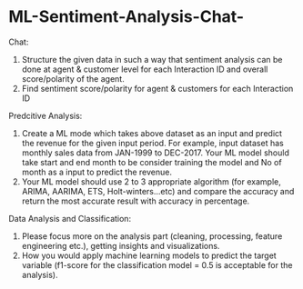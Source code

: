 # ML-Sentiment-Analysis-Chat-
Chat:
1. Structure the given data in such a way that sentiment analysis can be done at agent & customer level for each Interaction ID and overall score/polarity of the agent.
2. Find sentiment score/polarity for agent & customers for each Interaction ID

Predcitive Analysis:

1. Create a ML mode which takes above dataset as an input and predict the revenue for the given input period. For example, input dataset has monthly sales data from JAN-1999 to DEC-2017. 
Your ML model should take start and end month to be consider training the model and No of month as a input to predict the revenue. 
2. Your ML model should use 2 to 3 appropriate algorithm (for example, ARIMA, AARIMA, ETS, Holt-winters…etc) and compare the accuracy and return the most accurate result with accuracy in percentage.

Data Analysis and Classification:

1. Please focus more on the analysis part (cleaning, processing, feature engineering etc.), getting insights and visualizations. 
2. How you would apply machine learning models to predict the target variable (f1-score for the classification model = 0.5 is acceptable for the analysis).
